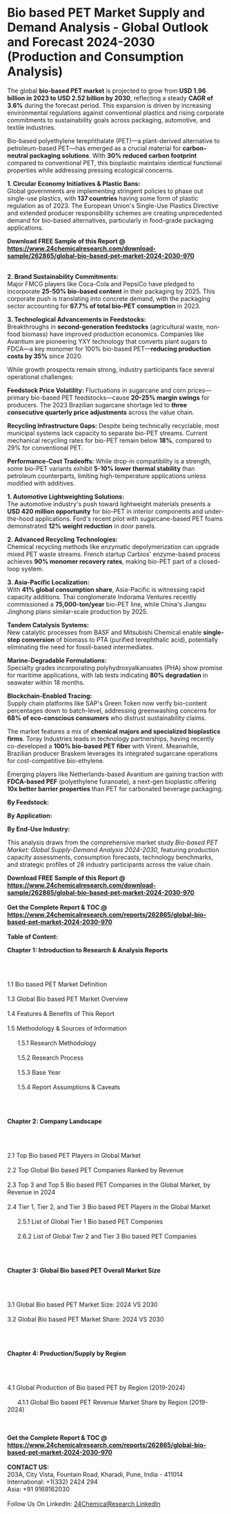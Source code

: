 <h1>Bio based PET Market Supply and Demand Analysis - Global Outlook and Forecast 2024-2030 (Production and Consumption Analysis)</h1><p>The global <strong>bio-based PET market</strong> is projected to grow from <strong>USD 1.96 billion in 2023 to USD 2.52 billion by 2030</strong>, reflecting a steady <strong>CAGR of 3.6%</strong> during the forecast period. This expansion is driven by increasing environmental regulations against conventional plastics and rising corporate commitments to sustainability goals across packaging, automotive, and textile industries.</p><p>Bio-based polyethylene terephthalate (PET)—a plant-derived alternative to petroleum-based PET—has emerged as a crucial material for <strong>carbon-neutral packaging solutions</strong>. With <strong>30% reduced carbon footprint</strong> compared to conventional PET, this bioplastic maintains identical functional properties while addressing pressing ecological concerns.</p><p><strong>1. Circular Economy Initiatives &amp; Plastic Bans:</strong><br>
Global governments are implementing stringent policies to phase out single-use plastics, with <strong>137 countries</strong> having some form of plastic regulation as of 2023. The European Union's Single-Use Plastics Directive and extended producer responsibility schemes are creating unprecedented demand for bio-based alternatives, particularly in food-grade packaging applications.</p><div><b>Download FREE Sample of this Report @ 
            <a href="https://www.24chemicalresearch.com/download-sample/262865/global-bio-based-pet-market-2024-2030-970">
            https://www.24chemicalresearch.com/download-sample/262865/global-bio-based-pet-market-2024-2030-970</a></b></div><br><p><strong>2. Brand Sustainability Commitments:</strong><br>
Major FMCG players like Coca-Cola and PepsiCo have pledged to incorporate <strong>25-50% bio-based content</strong> in their packaging by 2025. This corporate push is translating into concrete demand, with the packaging sector accounting for <strong>67.7% of total bio-PET consumption</strong> in 2023.</p><p><strong>3. Technological Advancements in Feedstocks:</strong><br>
Breakthroughs in <strong>second-generation feedstocks</strong> (agricultural waste, non-food biomass) have improved production economics. Companies like Avantium are pioneering YXY technology that converts plant sugars to FDCA—a key monomer for 100% bio-based PET—<strong>reducing production costs by 35%</strong> since 2020.</p><p>While growth prospects remain strong, industry participants face several operational challenges:</p><p><strong>Feedstock Price Volatility:</strong> Fluctuations in sugarcane and corn prices—primary bio-based PET feedstocks—cause <strong>20-25% margin swings</strong> for producers. The 2023 Brazilian sugarcane shortage led to <strong>three consecutive quarterly price adjustments</strong> across the value chain.</p><p><strong>Recycling Infrastructure Gaps:</strong> Despite being technically recyclable, most municipal systems lack capacity to separate bio-PET streams. Current mechanical recycling rates for bio-PET remain below <strong>18%</strong>, compared to 29% for conventional PET.</p><p><strong>Performance-Cost Tradeoffs:</strong> While drop-in compatibility is a strength, some bio-PET variants exhibit <strong>5-10% lower thermal stability</strong> than petroleum counterparts, limiting high-temperature applications unless modified with additives.</p><p><strong>1. Automotive Lightweighting Solutions:</strong><br>
The automotive industry's push toward lightweight materials presents a <strong>USD 420 million opportunity</strong> for bio-PET in interior components and under-the-hood applications. Ford's recent pilot with sugarcane-based PET foams demonstrated <strong>12% weight reduction</strong> in door panels.</p><p><strong>2. Advanced Recycling Technologies:</strong><br>
Chemical recycling methods like enzymatic depolymerization can upgrade mixed PET waste streams. French startup Carbios' enzyme-based process achieves <strong>90% monomer recovery rates</strong>, making bio-PET part of a closed-loop system.</p><p><strong>3. Asia-Pacific Localization:</strong><br>
With <strong>41% global consumption share</strong>, Asia-Pacific is witnessing rapid capacity additions. Thai conglomerate Indorama Ventures recently commissioned a <strong>75,000-ton/year</strong> bio-PET line, while China's Jiangsu Jinghong plans similar-scale production by 2025.</p><p><strong>Tandem Catalysis Systems:</strong><br>
	New catalytic processes from BASF and Mitsubishi Chemical enable <strong>single-step conversion</strong> of biomass to PTA (purified terephthalic acid), potentially eliminating the need for fossil-based intermediates.</p><p><strong>Marine-Degradable Formulations:</strong><br>
	Specialty grades incorporating polyhydroxyalkanoates (PHA) show promise for maritime applications, with lab tests indicating <strong>80% degradation</strong> in seawater within 18 months.</p><p><strong>Blockchain-Enabled Tracing:</strong><br>
	Supply chain platforms like SAP's Green Token now verify bio-content percentages down to batch-level, addressing greenwashing concerns for <strong>68% of eco-conscious consumers</strong> who distrust sustainability claims.</p><p>The market features a mix of <strong>chemical majors and specialized bioplastics firms</strong>. Toray Industries leads in technology partnerships, having recently co-developed a <strong>100% bio-based PET fiber</strong> with Virent. Meanwhile, Brazilian producer Braskem leverages its integrated sugarcane operations for cost-competitive bio-ethylene.</p><p>Emerging players like Netherlands-based Avantium are gaining traction with <strong>FDCA-based PEF</strong> (polyethylene furanoate), a next-gen bioplastic offering <strong>10x better barrier properties</strong> than PET for carbonated beverage packaging.</p><p><strong>By Feedstock:</strong></p><p><strong>By Application:</strong></p><p><strong>By End-Use Industry:</strong></p><p>This analysis draws from the comprehensive market study <em>Bio-based PET Market: Global Supply-Demand Analysis 2024-2030</em>, featuring production capacity assessments, consumption forecasts, technology benchmarks, and strategic profiles of 28 industry participants across the value chain.</p><div><b>Download FREE Sample of this Report @ 
            <a href="https://www.24chemicalresearch.com/download-sample/262865/global-bio-based-pet-market-2024-2030-970">
            https://www.24chemicalresearch.com/download-sample/262865/global-bio-based-pet-market-2024-2030-970</a></b></div><br><div><b>Get the Complete Report & TOC @ 
            <a href="https://www.24chemicalresearch.com/reports/262865/global-bio-based-pet-market-2024-2030-970">
            https://www.24chemicalresearch.com/reports/262865/global-bio-based-pet-market-2024-2030-970</a></b></div><br>
            <b>Table of Content:</b><p><p><strong>Chapter 1: Introduction to Research &amp; Analysis Reports</strong></p><br />
<br />
<p>1.1 Bio based PET Market Definition<br /><br />
1.3 Global Bio based PET Market Overview<br /><br />
1.4 Features &amp; Benefits of This Report<br /><br />
1.5 Methodology &amp; Sources of Information<br /><br />
&nbsp;&nbsp;&nbsp;&nbsp;&nbsp; 1.5.1 Research Methodology<br /><br />
&nbsp;&nbsp;&nbsp;&nbsp;&nbsp; 1.5.2 Research Process<br /><br />
&nbsp;&nbsp;&nbsp;&nbsp;&nbsp; 1.5.3 Base Year<br /><br />
&nbsp;&nbsp;&nbsp;&nbsp;&nbsp; 1.5.4 Report Assumptions &amp; Caveats</p><br />
<br />
<p><strong>Chapter 2: Company Landscape</strong></p><br />
<br />
<p>2.1 Top Bio based PET Players in Global Market<br /><br />
2.2 Top Global Bio based PET Companies Ranked by Revenue<br /><br />
2.3 Top 3 and Top 5 Bio based PET Companies in the Global Market, by Revenue in 2024<br /><br />
2.4 Tier 1, Tier 2, and Tier 3 Bio based PET Players in the Global Market<br /><br />
&nbsp;&nbsp;&nbsp;&nbsp;&nbsp; 2.5.1 List of Global Tier 1 Bio based PET Companies<br /><br />
&nbsp;&nbsp;&nbsp;&nbsp;&nbsp; 2.6.2 List of Global Tier 2 and Tier 3 Bio based PET Companies</p><br />
<br />
<p><strong>Chapter 3: Global Bio based PET Overall Market Size</strong></p><br />
<br />
<p>3.1 Global Bio based PET Market Size: 2024 VS 2030<br /><br />
3.2 Global Bio based PET Market Share: 2024 VS 2030</p><br />
<br />
<p><strong>Chapter 4: Production/Supply by Region</strong></p><br />
<br />
<p>4.1 Global Production of Bio based PET by Region (2019-2024)<br /><br />
&nbsp;&nbsp;&nbsp;&nbsp;&nbsp; 4.1.1 Global Bio based PET Revenue Market Share by Region (2019-2024)<br /><br />
&nbsp</p><div><b>Get the Complete Report & TOC @ 
            <a href="https://www.24chemicalresearch.com/reports/262865/global-bio-based-pet-market-2024-2030-970">
            https://www.24chemicalresearch.com/reports/262865/global-bio-based-pet-market-2024-2030-970</a></b></div><br><b>CONTACT US:</b><br>
            203A, City Vista, Fountain Road, Kharadi, Pune, India - 411014<br>
            International: +1(332) 2424 294<br>
            Asia: +91 9169162030 <br><br>
            Follow Us On LinkedIn: <a href="https://www.linkedin.com/company/24chemicalresearch/">24ChemicalResearch LinkedIn</a>